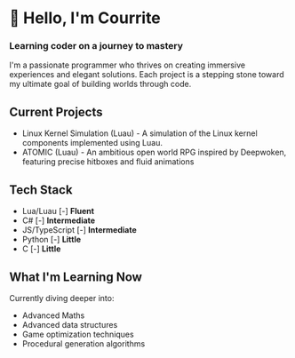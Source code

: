 # 👋 Hello, I'm Courrite
### Learning coder on a journey to mastery
I'm a passionate programmer who thrives on creating immersive experiences and elegant solutions. Each project is a stepping stone toward my ultimate goal of building worlds through code.

## Current Projects
- Linux Kernel Simulation (Luau) - A simulation of the Linux kernel components implemented using Luau. 
- ATOMIC (Luau) - An ambitious open world RPG inspired by Deepwoken, featuring precise hitboxes and fluid animations

## Tech Stack
- Lua/Luau [-] **Fluent**
- C# [-] **Intermediate**
- JS/TypeScript [-] **Intermediate**
- Python [-] **Little**
- C [-] **Little**

## What I'm Learning Now
Currently diving deeper into:
- Advanced Maths
- Advanced data structures
- Game optimization techniques
- Procedural generation algorithms

